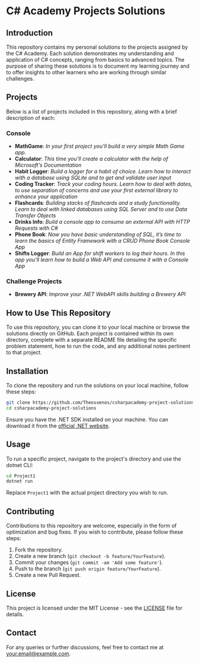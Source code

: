 # C# Academy Projects Solutions

## Introduction
This repository contains my personal solutions to the projects assigned by the C# Academy. Each solution demonstrates my understanding and application of C# concepts, ranging from basics to advanced topics. The purpose of sharing these solutions is to document my learning journey and to offer insights to other learners who are working through similar challenges.

## Projects
Below is a list of projects included in this repository, along with a brief description of each:

### Console
- **MathGame**: *In your first project you’ll build a very simple Math Game app.*
- **Calculator**: _This time you’ll create a calculator with the help of Microsoft's Documentation_
- **Habit Logger**: _Build a logger for a habit of choice. Learn how to interact with a database using SQLite and to get and validate user input_
- **Coding Tracker**: _Track your coding hours. Learn how to deal with dates, to use separation of concerns and use your first external library to enhance your application_
- **Flashcards**: _Building stacks of flashcards and a study functionality. Learn to deal with linked databases using SQL Server and to use Data Transfer Objects_
- **Drinks Info**: _Build a console app to consume an external API with HTTP Requests with C#_
- **Phone Book**: _Now you have basic understanding of SQL, it’s time to learn the basics of Entity Framework with a CRUD Phone Book Console App_
- **Shifts Logger**: _Build an App for shift workers to log their hours. In this app you’ll learn how to build a Web API and consume it with a Console App_

### Challenge Projects
- **Brewery API**: _Improve your .NET WebAPI skills building a Brewery API_

## How to Use This Repository
To use this repository, you can clone it to your local machine or browse the solutions directly on GitHub. Each project is contained within its own directory, complete with a separate README file detailing the specific problem statement, how to run the code, and any additional notes pertinent to that project.

## Installation

To clone the repository and run the solutions on your local machine, follow these steps:

```bash
git clone https://github.com/Theosxenos/csharpacademy-project-solutions.git
cd csharpacademy-project-solutions
```

Ensure you have the .NET SDK installed on your machine. You can download it from the [official .NET website](https://dotnet.microsoft.com/download).

## Usage

To run a specific project, navigate to the project's directory and use the dotnet CLI:

```bash
cd Project1
dotnet run
```

Replace `Project1` with the actual project directory you wish to run.

## Contributing
Contributions to this repository are welcome, especially in the form of optimization and bug fixes. If you wish to contribute, please follow these steps:

1. Fork the repository.
2. Create a new branch (`git checkout -b feature/YourFeature`).
3. Commit your changes (`git commit -am 'Add some feature'`).
4. Push to the branch (`git push origin feature/YourFeature`).
5. Create a new Pull Request.

## License
This project is licensed under the MIT License - see the [LICENSE](LICENSE) file for details.

## Contact
For any queries or further discussions, feel free to contact me at your.email@example.com.
